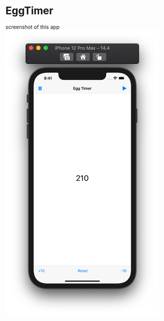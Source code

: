 # EggTimer
screenshot of this app 
![main image](https://github.com/electricpants01/EggTimer/blob/main/main.png)
